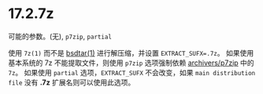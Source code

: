 # 17.2.7z

可能的参数。(无), `p7zip`, `partial`

使用 `7z(1)` 而不是 [bsdtar(1)](https://www.freebsd.org/cgi/man.cgi?query=bsdtar&sektion=1&format=html) 进行解压缩，并设置 `EXTRACT_SUFX=.7z`。
如果使用基本系统的 7z 不能提取文件，则使用 `p7zip` 选项强制依赖 [archivers/p7zip](https://cgit.freebsd.org/ports/tree/archivers/p7zip/pkg-descr) 中的 `7z`。
如果使用 `partial` 选项，`EXTRACT_SUFX` 不会改变，如果 `main distribution file` 没有 **.7z** 扩展名则可以使用此选项。
